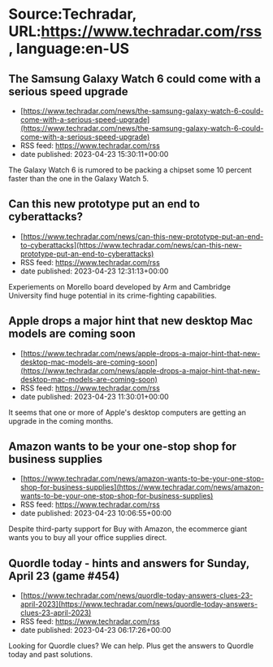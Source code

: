 # Source:Techradar, URL:https://www.techradar.com/rss, language:en-US

## The Samsung Galaxy Watch 6 could come with a serious speed upgrade
 - [https://www.techradar.com/news/the-samsung-galaxy-watch-6-could-come-with-a-serious-speed-upgrade](https://www.techradar.com/news/the-samsung-galaxy-watch-6-could-come-with-a-serious-speed-upgrade)
 - RSS feed: https://www.techradar.com/rss
 - date published: 2023-04-23 15:30:11+00:00

The Galaxy Watch 6 is rumored to be packing a chipset some 10 percent faster than the one in the Galaxy Watch 5.

## Can this new prototype put an end to cyberattacks?
 - [https://www.techradar.com/news/can-this-new-prototype-put-an-end-to-cyberattacks](https://www.techradar.com/news/can-this-new-prototype-put-an-end-to-cyberattacks)
 - RSS feed: https://www.techradar.com/rss
 - date published: 2023-04-23 12:31:13+00:00

Experiements on Morello board developed by Arm and Cambridge University find huge potential in its crime-fighting capabilities.

## Apple drops a major hint that new desktop Mac models are coming soon
 - [https://www.techradar.com/news/apple-drops-a-major-hint-that-new-desktop-mac-models-are-coming-soon](https://www.techradar.com/news/apple-drops-a-major-hint-that-new-desktop-mac-models-are-coming-soon)
 - RSS feed: https://www.techradar.com/rss
 - date published: 2023-04-23 11:30:01+00:00

It seems that one or more of Apple's desktop computers are getting an upgrade in the coming months.

## Amazon wants to be your one-stop shop for business supplies
 - [https://www.techradar.com/news/amazon-wants-to-be-your-one-stop-shop-for-business-supplies](https://www.techradar.com/news/amazon-wants-to-be-your-one-stop-shop-for-business-supplies)
 - RSS feed: https://www.techradar.com/rss
 - date published: 2023-04-23 10:06:55+00:00

Despite third-party support for Buy with Amazon, the ecommerce giant wants you to buy all your office supplies direct.

## Quordle today - hints and answers for Sunday, April 23 (game #454)
 - [https://www.techradar.com/news/quordle-today-answers-clues-23-april-2023](https://www.techradar.com/news/quordle-today-answers-clues-23-april-2023)
 - RSS feed: https://www.techradar.com/rss
 - date published: 2023-04-23 06:17:26+00:00

Looking for Quordle clues? We can help. Plus get the answers to Quordle today and past solutions.

